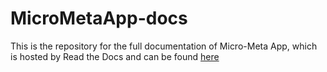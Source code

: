 # MicroMetaApp-docs

This is the repository for the full documentation of Micro-Meta App, which is hosted by Read the Docs and can be found [here](<https://micrometaapp-docs.readthedocs.io/en/latest/>)






